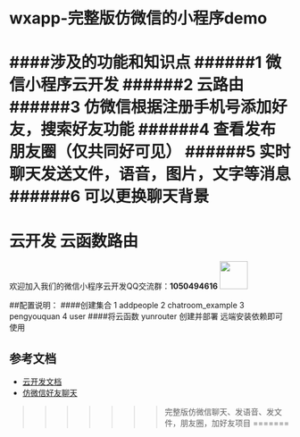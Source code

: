 # wxapp-完整版仿微信的小程序demo
####涉及的功能和知识点
######1 微信小程序云开发
######2 云路由
######3 仿微信根据注册手机号添加好友，搜索好友功能
######4 查看发布朋友圈（仅共同好可见）
######5 实时聊天发送文件，语音，图片，文字等消息
######6 可以更换聊天背景
=======
# 云开发 云函数路由
 欢迎加入我们的微信小程序云开发QQ交流群：**1050494616**
 <image style="width:50px;height:50px" src="https://636f-code-test-1301231348.tcb.qcloud.la/qqqun.jpg?sign=bf53ce39cd4844e7dc024fcdc8719fc1&t=1586146309"/>
 
 ##配置说明：
 ####创建集合
  1 addpeople
  2 chatroom_example
  3 pengyouquan
  4 user
 ####将云函数 yunrouter 创建并部署 远端安装依赖即可使用

## 参考文档

- [云开发文档](https://developers.weixin.qq.com/miniprogram/dev/wxcloud/basis/getting-started.html)
- [仿微信好友聊天](https://blog.csdn.net/weixin_41595277/article/details/104252171)
>>>>>>> 完整版仿微信聊天、发语音、发文件，朋友圈，加好友项目
=======

